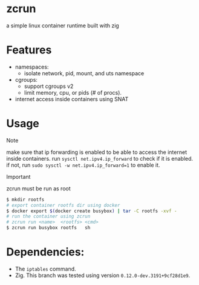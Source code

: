 # zcrun
a simple linux container runtime built with zig


# Features
- namespaces:
  - isolate network, pid, mount, and uts namespace
- cgroups:
  - support cgroups v2
  - limit memory, cpu, or pids (# of procs).
- internet access inside containers using SNAT

# Usage
> [!NOTE]
> make sure that ip forwarding is enabled to be able to access the internet inside containers.
> run `sysctl net.ipv4.ip_forward` to check if it is enabled.
> if not, run `sudo sysctl -w net.ipv4.ip_forward=1` to enable it.

> [!Important]
> zcrun must be run as root

```sh
$ mkdir rootfs
# export container rootfs dir using docker
$ docker export $(docker create busybox) | tar -C rootfs -xvf -
# run the container using zcrun
# zcrun run <name>  <rootfs> <cmd>
$ zcrun run busybox rootfs   sh
```

# Dependencies:
- The `iptables` command.
- Zig. This branch was tested using version `0.12.0-dev.3191+9cf28d1e9`.
